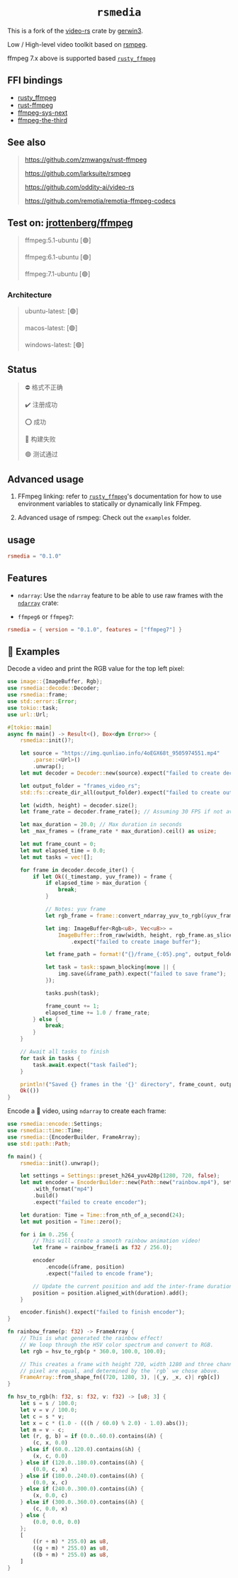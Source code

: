 <h1 align="center">
  <code>rsmedia</code>
</h1>

This is a fork of the [video-rs](https://github.com/oddity-ai/video-rs) crate by [gerwin3](https://github.com/gerwin3).

Low / High-level video toolkit based on [rsmpeg](https://github.com/larksuite/rsmpeg).

ffmpeg 7.x above is supported based [`rusty_ffmpeg`](https://github.com/CCExtractor/rusty_ffmpeg)

## FFI bindings

- [rusty_ffmpeg](https://github.com/CCExtractor/rusty_ffmpeg)
- [rust-ffmpeg](https://github.com/meh/rust-ffmpeg/)
- [ffmpeg-sys-next](https://github.com/zmwangx/rust-ffmpeg-sys)
- [ffmpeg-the-third](https://github.com/shssoichiro/ffmpeg-the-third)

## See also
>
> <https://github.com/zmwangx/rust-ffmpeg>
>
> <https://github.com/larksuite/rsmpeg>
>
> <https://github.com/oddity-ai/video-rs>
>
> <https://github.com/remotia/remotia-ffmpeg-codecs>

## Test on: [jrottenberg/ffmpeg](https://github.com/jrottenberg/ffmpeg)
>
> ffmpeg:5.1-ubuntu [🟢]
>
> ffmpeg:6.1-ubuntu [🟢]
>
> ffmpeg:7.1-ubuntu [🟢]

### Architecture
>
> ubuntu-latest: [🟢]
>
> macos-latest: [🟢]
>
> windows-latest: [🟢]

## Status
>
> ⛔ 格式不正确
>
> ✔️ 注册成功
>
> ⭕ 成功
>
> 🔴 构建失败
>
> 🟢 测试通过

## Advanced usage

1. FFmpeg linking: refer to [`rusty_ffmpeg`](https://github.com/CCExtractor/rusty_ffmpeg)'s documentation for how to use environment variables to statically or dynamically link FFmpeg.

2. Advanced usage of rsmpeg: Check out the `examples` folder.

## usage

```toml
rsmedia = "0.1.0"
```

## Features

- `ndarray`:
Use the `ndarray` feature to be able to use raw frames with the
[`ndarray`](https://github.com/rust-ndarray/ndarray) crate:

- `ffmpeg6` or `ffmpeg7`:

```toml
rsmedia = { version = "0.1.0", features = ["ffmpeg7"] }
```

## 📖 Examples

Decode a video and print the RGB value for the top left pixel:

```rust
use image::{ImageBuffer, Rgb};
use rsmedia::decode::Decoder;
use rsmedia::frame;
use std::error::Error;
use tokio::task;
use url::Url;

#[tokio::main]
async fn main() -> Result<(), Box<dyn Error>> {
    rsmedia::init()?;

    let source = "https://img.qunliao.info/4oEGX68t_9505974551.mp4"
        .parse::<Url>()
        .unwrap();
    let mut decoder = Decoder::new(source).expect("failed to create decoder");

    let output_folder = "frames_video_rs";
    std::fs::create_dir_all(output_folder).expect("failed to create output directory");

    let (width, height) = decoder.size();
    let frame_rate = decoder.frame_rate(); // Assuming 30 FPS if not available

    let max_duration = 20.0; // Max duration in seconds
    let _max_frames = (frame_rate * max_duration).ceil() as usize;

    let mut frame_count = 0;
    let mut elapsed_time = 0.0;
    let mut tasks = vec![];

    for frame in decoder.decode_iter() {
        if let Ok((_timestamp, yuv_frame)) = frame {
            if elapsed_time > max_duration {
                break;
            }

            // Notes: yuv frame
            let rgb_frame = frame::convert_ndarray_yuv_to_rgb(&yuv_frame).unwrap();

            let img: ImageBuffer<Rgb<u8>, Vec<u8>> =
                ImageBuffer::from_raw(width, height, rgb_frame.as_slice().unwrap().to_vec())
                    .expect("failed to create image buffer");

            let frame_path = format!("{}/frame_{:05}.png", output_folder, frame_count);

            let task = task::spawn_blocking(move || {
                img.save(&frame_path).expect("failed to save frame");
            });

            tasks.push(task);

            frame_count += 1;
            elapsed_time += 1.0 / frame_rate;
        } else {
            break;
        }
    }

    // Await all tasks to finish
    for task in tasks {
        task.await.expect("task failed");
    }

    println!("Saved {} frames in the '{}' directory", frame_count, output_folder);
    Ok(())
}
```

Encode a 🌈 video, using `ndarray` to create each frame:

```rust
use rsmedia::encode::Settings;
use rsmedia::time::Time;
use rsmedia::{EncoderBuilder, FrameArray};
use std::path::Path;

fn main() {
    rsmedia::init().unwrap();

    let settings = Settings::preset_h264_yuv420p(1280, 720, false);
    let mut encoder = EncoderBuilder::new(Path::new("rainbow.mp4"), settings)
        .with_format("mp4")
        .build()
        .expect("failed to create encoder");

    let duration: Time = Time::from_nth_of_a_second(24);
    let mut position = Time::zero();

    for i in 0..256 {
        // This will create a smooth rainbow animation video!
        let frame = rainbow_frame(i as f32 / 256.0);

        encoder
            .encode(&frame, position)
            .expect("failed to encode frame");

        // Update the current position and add the inter-frame duration to it.
        position = position.aligned_with(duration).add();
    }

    encoder.finish().expect("failed to finish encoder");
}

fn rainbow_frame(p: f32) -> FrameArray {
    // This is what generated the rainbow effect!
    // We loop through the HSV color spectrum and convert to RGB.
    let rgb = hsv_to_rgb(p * 360.0, 100.0, 100.0);

    // This creates a frame with height 720, width 1280 and three channels. The RGB values for each
    // pixel are equal, and determined by the `rgb` we chose above.
    FrameArray::from_shape_fn((720, 1280, 3), |(_y, _x, c)| rgb[c])
}

fn hsv_to_rgb(h: f32, s: f32, v: f32) -> [u8; 3] {
    let s = s / 100.0;
    let v = v / 100.0;
    let c = s * v;
    let x = c * (1.0 - (((h / 60.0) % 2.0) - 1.0).abs());
    let m = v - c;
    let (r, g, b) = if (0.0..60.0).contains(&h) {
        (c, x, 0.0)
    } else if (60.0..120.0).contains(&h) {
        (x, c, 0.0)
    } else if (120.0..180.0).contains(&h) {
        (0.0, c, x)
    } else if (180.0..240.0).contains(&h) {
        (0.0, x, c)
    } else if (240.0..300.0).contains(&h) {
        (x, 0.0, c)
    } else if (300.0..360.0).contains(&h) {
        (c, 0.0, x)
    } else {
        (0.0, 0.0, 0.0)
    };
    [
        ((r + m) * 255.0) as u8,
        ((g + m) * 255.0) as u8,
        ((b + m) * 255.0) as u8,
    ]
}
```
